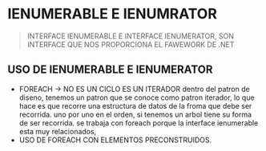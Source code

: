 # IENUMERABLE E IENUMRATOR
> INTERFACE IENUMERABLE E INTERFACE IENUMERATOR, SON INTERFACE QUE NOS PROPORCIONA EL FAWEWORK DE .NET
## USO DE IENUMERABLE E IENUMERATOR
* FOREACH -> NO ES UN CICLO ES UN ITERADOR
dentro del patron de diseno, tenemos un patron que se conoce como patron iterador, lo que hace es que recorre una estructura de datos de la froma que debe ser recorrida. uno por uno en el orden, si tenemos un arbol tiene su forma de ser recorrida.
se trabaja con foreach porque la interface ienumerable esta muy relacionados,
* USO DE FOREACH CON ELEMENTOS PRECONSTRUIDOS.
